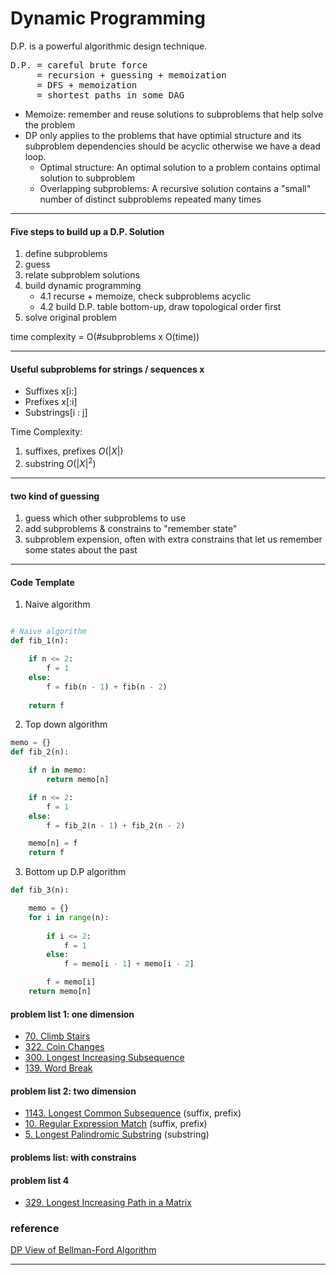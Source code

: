 # Dynamic Programming

D.P. is a powerful algorithmic design technique. 

<pre>
D.P. = careful brute force 
     = recursion + guessing + memoization 
     = DFS + memoization
     = shortest paths in some DAG
</pre>

* Memoize: remember and reuse solutions to subproblems that help solve the problem
* DP only applies to the problems that have optimial structure and its subproblem dependencies should be acyclic otherwise we have a dead loop.
    - Optimal structure: An optimal solution to a problem contains optimal solution to subproblem
    - Overlapping subproblems: A recursive solution contains a "small" number of distinct subproblems repeated many times

---
#### Five steps to build up a D.P. Solution

1. define subproblems
2. guess
3. relate subproblem solutions
4. build dynamic programming
    - 4.1 recurse + memoize, check subproblems acyclic
    - 4.2 build D.P. table bottom-up, draw topological order first
5. solve original problem

time complexity = O(#subproblems x O(time))

---
#### Useful subproblems for strings / sequences x

- Suffixes x[i:]
- Prefixes x[:i]
- Substrings[i : j]

Time Complexity: 
1. suffixes, prefixes $O(|X|)$
2. substring $O(|X|^2)$

---
#### two kind of guessing
1. guess which other subproblems to use
2. add subproblems & constrains to "remember state"
2. subproblem expension, often with extra constrains that let us remember some states about the past
---
#### Code Template
1. Naive algorithm
``` python

# Naive algorithm
def fib_1(n):

    if n <= 2:
        f = 1
    else:
        f = fib(n - 1) + fib(n - 2)
    
    return f
```

2. Top down algorithm
``` python
memo = {}
def fib_2(n):

    if n in memo:
        return memo[n]

    if n <= 2:
        f = 1
    else:
        f = fib_2(n - 1) + fib_2(n - 2)

    memo[n] = f
    return f
```

3. Bottom up D.P algorithm
``` python
def fib_3(n):

    memo = {}
    for i in range(n):
        
        if i <= 2:
            f = 1
        else:
            f = memo[i - 1] + memo[i - 2]

        f = memo[i]
    return memo[n]
```

#### problem list 1: one dimension
+ [70. Climb Stairs][2]
+ [322. Coin Changes][3] 
+ [300. Longest Increasing Subsequence][4]
+ [139. Word Break][5]

#### problem list 2: two dimension
+ [1143. Longest Common Subsequence][6] (suffix, prefix)
+ [10. Regular Expression Match][7] (suffix, prefix)
+ [5. Longest Palindromic Substring][8] (substring)

#### problems list: with constrains


#### problem list 4
+ [329. Longest Increasing Path in a Matrix][9]

### reference
[DP View of Bellman-Ford Algorithm][1]


---
[1]: https://www.youtube.com/watch?v=OQ5jsbhAv_M&list=PLUl4u3cNGP61Oq3tWYp6V_F-5jb5L2iHb&index=19
[2]: https://leetcode.com/problems/climbing-stairs
[3]: https://leetcode.com/problems/coin-change
[4]: https://leetcode.com/problems/longest-increasing-subsequence
[5]: https://leetcode.com/problems/word-break
[6]: https://leetcode.com/problems/longest-common-subsequence
[7]: https://leetcode.com/problems/regular-expression-matching
[8]: https://leetcode.com/problems/longest-palindromic-substring
[9]: https://leetcode.com/problems/longest-increasing-path-in-a-matrix/